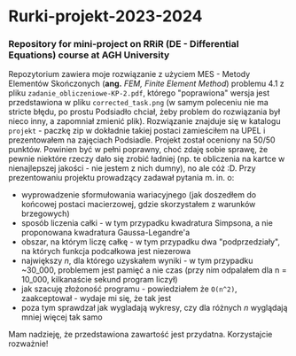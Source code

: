 # Rurki-projekt-2023-2024
### Repository for mini-project on RRiR (DE - Differential Equations) course at AGH University

Repozytorium zawiera moje rozwiązanie z użyciem MES - Metody Elementów Skończonych (**ang.** *FEM, Finite Element Method*) problemu 4.1 z pliku ```zadanie_obliczeniowe-KP-2.pdf```, którego "poprawiona" wersja jest przedstawiona w pliku ```corrected_task.png``` (w samym poleceniu nie ma stricte błędu, po prostu Podsiadło chciał, żeby problem do rozwiązania był nieco inny, a zapomniał zmienić plik). Rozwiązanie znajduje się w katalogu ```projekt``` - paczkę zip w dokładnie takiej postaci zamieściłem na UPEL i prezentowałem na zajęciach Podsiadle.
Projekt został oceniony na 50/50 punktów. Powinien być w pełni poprawny, choć zdaję sobie sprawę, że pewnie niektóre rzeczy dało się zrobić ładniej (np. te obliczenia na kartce w nienajlepszej jakości - nie jestem z nich dumny), no ale cóż :D. Przy prezentowaniu projektu prowadzący zadawał pytania m. in. o:
- wyprowadzenie sformułowania wariacyjnego (jak doszedłem do końcowej postaci macierzowej, gdzie skorzystałem z warunków brzegowych)
- sposób liczenia całki - w tym przypadku kwadratura Simpsona, a nie proponowana kwadratura Gaussa-Legandre'a
- obszar, na którym liczę całkę - w tym przypadku dwa "podprzedziały", na których funkcja podcałkowa jest niezerowa
- największy *n*, dla którego uzyskałem wyniki - w tym przypadku ~30_000, problemem jest pamięć a nie czas (przy nim odpalałem dla n = 10_000, kilkanaście sekund program liczył)
- jak szacuję złożoność programu - powiedziałem że ```O(n^2)```, zaakceptował - wydaje mi się, że tak jest
- poza tym sprawdzał jak wygladają wykresy, czy dla różnych *n* wyglądają mniej więcej tak samo

Mam nadzieję, że przedstawiona zawartość jest przydatna. Korzystajcie rozważnie!
